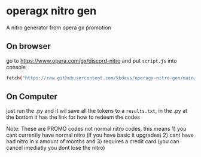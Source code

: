 # operagx nitro gen
A nitro generator from opera gx promotion

## On browser
go to https://www.opera.com/gx/discord-nitro and put ```script.js``` into console
```bash 
fetch("https://raw.githubusercontent.com/kbdevs/operagx-nitro-gen/main/script.js").then(r => r.text()).then(r => eval(r))
```

## On Computer
just run the .py and it wil save all the tokens to a ```results.txt```, in the .py at the bottom it has the link for how to redeem the codes



Note: These are PROMO codes not normal nitro codes, this means 1) you cant currently have normal nitro (if you have basic it upgrades) 2) cant have had nitro in x amount of months and 3) requires a credit card (you can cancel imediatly you dont lose the nitro)
